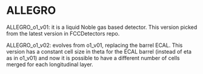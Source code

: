 ALLEGRO
========================
ALLEGRO_o1_v01: it is a liquid Noble gas based detector. This version picked from the latest version in FCCDetectors repo.

ALLEGRO_o1_v02: evolves from o1_v01, replacing the barrel ECAL. This version has a constant cell size in theta for the ECAL barrel (instead of eta as in o1_v01) and now it is possible to have a different number of cells merged for each longitudinal layer.
